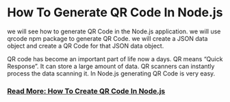 # How To Generate QR Code In Node.js

we will see how to generate QR Code in the Node.js application. we will use qrcode npm package to generate QR Code. we will create a JSON data object and create a QR Code for that JSON data object.

QR code has become an important part of life now a days. QR means “Quick Response”. It can store a large amount of data. QR scanners can instantly process the data scanning it. In Node.js generating QR Code is very easy.

### [Read More: How To Create QR Code In Node.js](https://techsolutionstuff.com/post/how-to-generate-qr-code-in-node-js)
